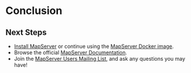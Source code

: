 # Conclusion

## Next Steps

- [Install MapServer](https://mapserver.org/introduction.html#installation-and-requirements) or continue using the 
  [MapServer Docker image](https://github.com/camptocamp/docker-mapserver).
- Browse the official [MapServer Documentation](https://mapserver.org/documentation.html).
- Join the [MapServer Users Mailing List](https://mapserver.org/community/lists.html#mapserver-users), and ask any questions you may have!
